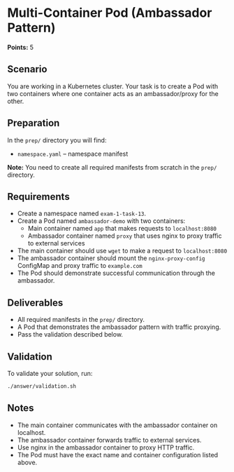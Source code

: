 # Multi-Container Pod (Ambassador Pattern)

**Points:** 5

## Scenario
You are working in a Kubernetes cluster. Your task is to create a Pod with two containers where one container acts as an ambassador/proxy for the other.

## Preparation
In the `prep/` directory you will find:
- `namespace.yaml` – namespace manifest

**Note:** You need to create all required manifests from scratch in the `prep/` directory.

## Requirements
- Create a namespace named `exam-1-task-13`.
- Create a Pod named `ambassador-demo` with two containers:
  - Main container named `app` that makes requests to `localhost:8080`
  - Ambassador container named `proxy` that uses nginx to proxy traffic to external services
- The main container should use `wget` to make a request to `localhost:8080`
- The ambassador container should mount the `nginx-proxy-config` ConfigMap and proxy traffic to `example.com`
- The Pod should demonstrate successful communication through the ambassador.

## Deliverables
- All required manifests in the `prep/` directory.
- A Pod that demonstrates the ambassador pattern with traffic proxying.
- Pass the validation described below.

## Validation
To validate your solution, run:

```sh
./answer/validation.sh
```

## Notes
- The main container communicates with the ambassador container on localhost.
- The ambassador container forwards traffic to external services.
- Use nginx in the ambassador container to proxy HTTP traffic.
- The Pod must have the exact name and container configuration listed above.